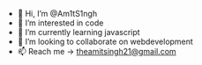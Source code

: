 - 👋 Hi, I’m @Am1tS1ngh
- 👀 I’m interested in code
- 🌱 I’m currently learning javascript
- 💞️ I’m looking to collaborate on webdevelopment
- 📫 Reach me → theamitsingh21@gmail.com

<!---
Am1tS1ngh/Am1tS1ngh is a ✨ special ✨ repository because its `README.md` (this file) appears on your GitHub profile.
You can click the Preview link to take a look at your changes.
--->
